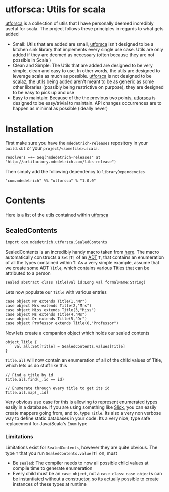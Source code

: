 # utforsca: Utils for scala

[utforsca][1] is a collection of utils that I have personally deemed incredibly useful for scala. The project follows these principles
in regards to what gets added

* Small: Utils that are added are small, [utforsca][1] isn't designed to be a kitchen sink library that implements every single use case. Utils
    are only added if they are deemed as necessary (often because they are not possible in Scala )
* Clean and Simple: The Utils that are added are designed to be very simple, clean and easy to use. In other words, the utils are designed to leverage
    scala as much as possible. [utforsca][1] is not designed to be [scalaz][2], the utils being added aren't meant to be as generic as some other
    libraries (possibly being restrictive on purpose), they are designed to be easy to pick up and use
* Easy to maintain: Because of the the previous two points, [utforsca][1] is designed to be easy/trivial to maintain. API changes occurrences
    are to happen as minimal as possible (ideally never)

# Installation

First make sure you have the `mdedetrich-releases` repository in your `build.sbt` or your `project/<somefile>.scala`.

    resolvers ++= Seq("mdedetrich-releases" at "http://artifactory.mdedetrich.com/libs-release")

Then simply add the following dependency to `libraryDependencies`

    "com.mdedetrich" %% "utforsca" % "1.0.0"


# Contents

Here is a list of the utils contained within [utforsca][1]

## SealedContents

    import com.mdedetrich.utforsca.SealedContents

SealedContents is an incredibly handy macro taken from [here](http://stackoverflow.com/questions/13671734/iteration-over-a-sealed-trait-in-scala).
The macro automatically constructs a `Set[T]` of an [ADT](http://en.wikipedia.org/wiki/Abstract_data_type) `T`, that contains an enumeration of all the types
contained within `T`. As a very simple example, assume that we create some ADT `Title`, which contains various Titles that can be attributed to a person

    sealed abstract class Title(val id:Long val formalName:String)

Lets now populate our `Title` with various entries

    case object Mr extends Title(1,"Mr")
    case object Mrs extends Title(2,"Mrs")
    case object Miss extends Title(3,"Miss")
    case object Ms extends Title(4,"Ms")
    case object Dr extends Title(5,"Dr")
    case object Professor extends Title(6,"Professor")

Now lets create a companion object which holds our sealed contents

    object Title {
        val all:Set[Title] = SealedContents.values[Title]
    }

`Title.all` will now contain an enumeration of all of the child values of Title, which lets us do stuff like this

    // Find a title by id
    Title.all.find(_.id == id)

    // Enumerate through every title to get its id
    Title.all.map(_.id)

Very obvious use case for this is allowing to represent enumerated types easily in a database. If you are using something
like [Slick][3], you can easily create mappers going from, and to, type `Title`. Its also a very non verbose way to define static
databases in your code. Its a very nice, type safe replacement for Java/Scala's `Enum` type

### Limitations

Limitations exist for `SealedContents`, however they are quite obvious. The type `T` that you run `SealedContents.value[T]` on, must

* Be `sealed`: The compiler needs to now all possible child values at compile time to generate enumeration
* Every child must be an `case object`, not a `case class`: `case object`s can be instantiated without a constructor, so its actually
possible to create instances of these types at runtime

[1]:https://github.com/mdedetrich/utforsca
[2]:https://github.com/scalaz/scalaz
[3]:http://slick.typesafe.com/